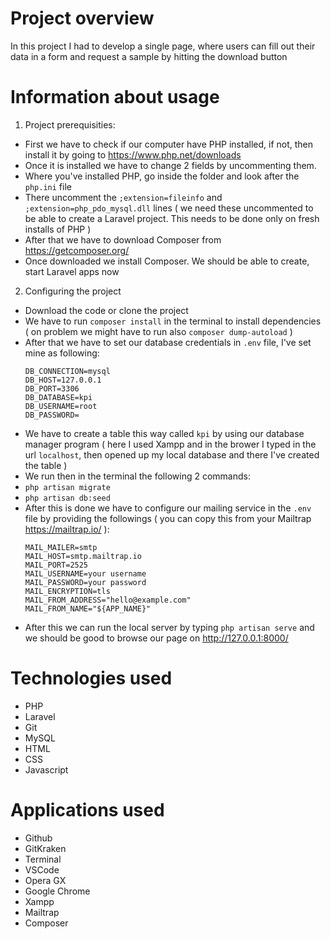 # Project overview

In this project I had to develop a single page, where users can fill out their data in a form and request a sample by hitting the download button

# Information about usage
  1. Project prerequisities:
  * First we have to check if our computer have PHP installed, if not, then install it by going to https://www.php.net/downloads
  * Once it is installed we have to change 2 fields by uncommenting them.
  * Where you've installed PHP, go inside the folder and look after the `php.ini` file
  * There uncomment the `;extension=fileinfo` and `;extension=php_pdo_mysql.dll` lines ( we need these uncommented to be able to create a Laravel project. This needs to be done only on fresh installs of PHP )
  * After that we have to download Composer from https://getcomposer.org/
  * Once downloaded we install Composer. We should be able to create, start Laravel apps now
  
  2. Configuring the project
  * Download the code or clone the project
  * We have to run `composer install` in the terminal to install dependencies ( on problem we might have to run also `composer dump-autoload` )
  * After that we have to set our database credentials in `.env` file, I've set mine as following:
    ```
    DB_CONNECTION=mysql
    DB_HOST=127.0.0.1
    DB_PORT=3306
    DB_DATABASE=kpi
    DB_USERNAME=root
    DB_PASSWORD=
    ```
  * We have to create a table this way called `kpi` by using our database manager program ( here I used Xampp and in the brower I typed in the url `localhost`, then opened up my local database and there I've created the table )
  * We run then in the terminal the following 2 commands:
  * `php artisan migrate`
  * `php artisan db:seed`
  * After this is done we have to configure our mailing service in the `.env` file by providing the followings ( you can copy this from your Mailtrap https://mailtrap.io/ ):
    ```
    MAIL_MAILER=smtp
    MAIL_HOST=smtp.mailtrap.io
    MAIL_PORT=2525
    MAIL_USERNAME=your username
    MAIL_PASSWORD=your password
    MAIL_ENCRYPTION=tls
    MAIL_FROM_ADDRESS="hello@example.com"
    MAIL_FROM_NAME="${APP_NAME}"
    ```
  * After this we can run the local server by typing `php artisan serve` and we should be good to browse our page on http://127.0.0.1:8000/

# Technologies used
  * PHP
  * Laravel
  * Git
  * MySQL
  * HTML
  * CSS
  * Javascript
# Applications used
  * Github
  * GitKraken
  * Terminal
  * VSCode
  * Opera GX
  * Google Chrome
  * Xampp
  * Mailtrap
  * Composer
